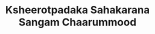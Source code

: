 ---
title: "Ksheerotpadaka Sahakarana Sangam  Chaarummood"
url: /nooranad/ksheerotpadaka-sahakarana-sangam-chaarummood/
shop: dairy
---